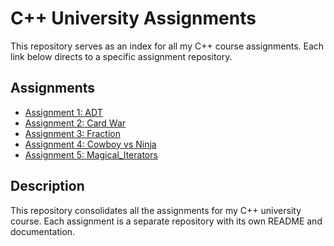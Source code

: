 # C++ University Assignments

This repository serves as an index for all my C++ course assignments. Each link below directs to a specific assignment repository.

## Assignments

- [Assignment 1: ADT](https://github.com/TalorLangnas/ADT)
- [Assignment 2: Card War](https://github.com/TalorLangnas/Card_War)
- [Assignment 3: Fraction](https://github.com/TalorLangnas/Fraction)
- [Assignment 4: Cowboy vs Ninja](https://github.com/TalorLangnas/Cowboy_vs_Ninja)
- [Assignment 5: Magical_Iterators](https://github.com/TalorLangnas/Magical_Iterators)

## Description

This repository consolidates all the assignments for my C++ university course. Each assignment is a separate repository with its own README and documentation.



